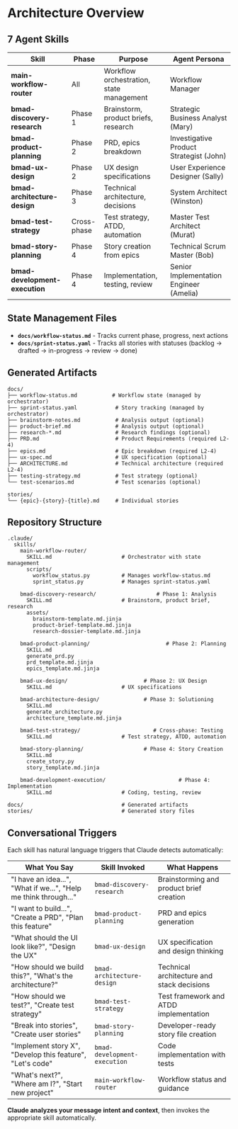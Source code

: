 # Architecture Overview

## 7 Agent Skills

| Skill | Phase | Purpose | Agent Persona |
|-------|-------|---------|---------------|
| **main-workflow-router** | All | Workflow orchestration, state management | Workflow Manager |
| **bmad-discovery-research** | Phase 1 | Brainstorm, product briefs, research | Strategic Business Analyst (Mary) |
| **bmad-product-planning** | Phase 2 | PRD, epics breakdown | Investigative Product Strategist (John) |
| **bmad-ux-design** | Phase 2 | UX design specifications | User Experience Designer (Sally) |
| **bmad-architecture-design** | Phase 3 | Technical architecture, decisions | System Architect (Winston) |
| **bmad-test-strategy** | Cross-phase | Test strategy, ATDD, automation | Master Test Architect (Murat) |
| **bmad-story-planning** | Phase 4 | Story creation from epics | Technical Scrum Master (Bob) |
| **bmad-development-execution** | Phase 4 | Implementation, testing, review | Senior Implementation Engineer (Amelia) |

## State Management Files

- **`docs/workflow-status.md`** - Tracks current phase, progress, next actions
- **`docs/sprint-status.yaml`** - Tracks all stories with statuses (backlog → drafted → in-progress → review → done)

## Generated Artifacts

```
docs/
├── workflow-status.md           # Workflow state (managed by orchestrator)
├── sprint-status.yaml            # Story tracking (managed by orchestrator)
├── brainstorm-notes.md           # Analysis output (optional)
├── product-brief.md              # Analysis output (optional)
├── research-*.md                 # Research findings (optional)
├── PRD.md                        # Product Requirements (required L2-4)
├── epics.md                      # Epic breakdown (required L2-4)
├── ux-spec.md                    # UX specification (optional)
├── ARCHITECTURE.md               # Technical architecture (required L2-4)
├── testing-strategy.md           # Test strategy (optional)
└── test-scenarios.md             # Test scenarios (optional)

stories/
└── {epic}-{story}-{title}.md     # Individual stories
```

## Repository Structure

```
.claude/
  skills/
    main-workflow-router/
      SKILL.md                      # Orchestrator with state management
      scripts/
        workflow_status.py          # Manages workflow-status.md
        sprint_status.py            # Manages sprint-status.yaml

    bmad-discovery-research/                   # Phase 1: Analysis
      SKILL.md                      # Brainstorm, product brief, research
      assets/
        brainstorm-template.md.jinja
        product-brief-template.md.jinja
        research-dossier-template.md.jinja

    bmad-product-planning/                        # Phase 2: Planning
      SKILL.md
      generate_prd.py
      prd_template.md.jinja
      epics_template.md.jinja

    bmad-ux-design/                        # Phase 2: UX Design
      SKILL.md                      # UX specifications

    bmad-architecture-design/              # Phase 3: Solutioning
      SKILL.md
      generate_architecture.py
      architecture_template.md.jinja

    bmad-test-strategy/                       # Cross-phase: Testing
      SKILL.md                      # Test strategy, ATDD, automation

    bmad-story-planning/                   # Phase 4: Story Creation
      SKILL.md
      create_story.py
      story_template.md.jinja

    bmad-development-execution/                       # Phase 4: Implementation
      SKILL.md                      # Coding, testing, review

docs/                               # Generated artifacts
stories/                            # Generated story files
```

## Conversational Triggers

Each skill has natural language triggers that Claude detects automatically:

| What You Say | Skill Invoked | What Happens |
|--------------|---------------|--------------|
| "I have an idea...", "What if we...", "Help me think through..." | `bmad-discovery-research` | Brainstorming and product brief creation |
| "I want to build...", "Create a PRD", "Plan this feature" | `bmad-product-planning` | PRD and epics generation |
| "What should the UI look like?", "Design the UX" | `bmad-ux-design` | UX specification and design thinking |
| "How should we build this?", "What's the architecture?" | `bmad-architecture-design` | Technical architecture and stack decisions |
| "How should we test?", "Create test strategy" | `bmad-test-strategy` | Test framework and ATDD implementation |
| "Break into stories", "Create user stories" | `bmad-story-planning` | Developer-ready story file creation |
| "Implement story X", "Develop this feature", "Let's code" | `bmad-development-execution` | Code implementation with tests |
| "What's next?", "Where am I?", "Start new project" | `main-workflow-router` | Workflow status and guidance |

**Claude analyzes your message intent and context**, then invokes the appropriate skill automatically.
